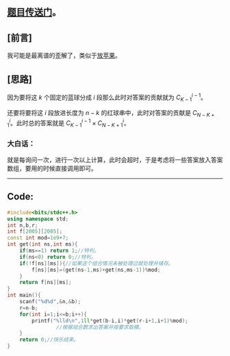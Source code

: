 ## [题目传送门](https://www.luogu.com.cn/problem/AT_abc132_d)。


## [前言]

我可能是最离谱的歪解了，类似于[放苹果](https://www.luogu.com.cn/problem/P2386)。

## [思路]

因为要将这 $k$ 个固定的蓝球分成 $i$ 段那么此时对答案的贡献就为 $C_{K-1}^{i-1}$。

还要将要将这 $i$ 段放进长度为 $n-k$ 的红球串中，此时对答案的贡献是 $C_{N-K+1}^{i}$。此时总的答案就是 $C_{K-1}^{i-1} \times C_{N-K+1}^{i}$。

### 大白话：

就是每询问一次，进行一次以上计算，此时会超时，于是考虑将一些答案放入答案数组，要用的时候直接调用即可。



------------
## Code:

```cpp
#include<bits/stdc++.h>
using namespace std;
int n,b,r;
int f[2005][2005];
const int mod=1e9+7;
int get(int ns,int ms){
	if(ms==1) return 1;//特判。
	if(ns<0) return 0;//特判。
	if(!f[ns][ms]){//如果这个组合情况未被处理过就处理并储存。
		f[ns][ms]=(get(ns-1,ms)+get(ns,ms-1))%mod;
	}
	return f[ns][ms];
}
int main(){
	scanf("%d%d",&n,&b);
	r=n-b;
	for(int i=1;i<=b;i++){
		printf("%lld\n",1ll*get(b-i,i)*get(r-i+1,i+1)%mod);
                //根据组合数求出答案并按要求取模。
	}
	return 0;//快乐结束。
}
```


